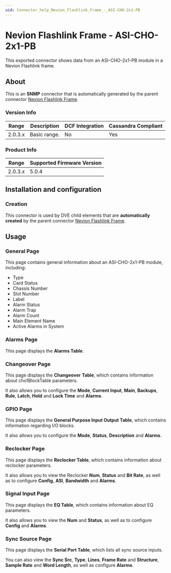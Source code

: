 ```yaml
---
uid: Connector_help_Nevion_Flashlink_Frame_-_ASI-CHO-2x1-PB
---
```


# Nevion Flashlink Frame - ASI-CHO-2x1-PB

This exported connector shows data from an ASI-CHO-2x1-PB module in a Nevion Flashlink frame.

## About

This is an **SNMP** connector that is automatically generated by the parent connector [Nevion Flashlink Frame](xref:Connector_help_Nevion_Flashlink_Frame).

### Version Info

| Range | Description | DCF Integration | Cassandra Compliant |
|------------------|-----------------|---------------------|-------------------------|
| 2.0.3.x          | Basic range.    | No                  | Yes                     |

### Product Info

| Range | Supported Firmware Version |
|------------------|-----------------------------|
| 2.0.3.x          | 5.0.4                       |

## Installation and configuration

### Creation

This connector is used by DVE child elements that are **automatically created** by the parent connector [Nevion Flashlink Frame](xref:Connector_help_Nevion_Flashlink_Frame).

## Usage

### General Page

This page contains general information about an ASI-CHO-2x1-PB module, including:

- Type
- Card Status
- Chassis Number
- Slot Number
- Label
- Alarm Status
- Alarm Trap
- Alarm Count
- Main Element Name
- Active Alarms in System

### Alarms Page

This page displays the **Alarms Table**.

### Changeover Page

This page displays the **Changeover** **Table**, which contains information about cho1BlockTable parameters.

It also allows you to configure the **Mode**, **Current Input**, **Main**, **Backups**, **Rule**, **Latch**, **Hold** and **Lock Time** and **Alarms**.

### GPIO Page

This page displays the **General Purpose Input Output Table**, which contains information regarding I/O blocks.

It also allows you to configure the **Mode**, **Status**, **Description** and **Alarms**.

### Reclocker Page

This page displays the **Reclocker Table**, which contains information about reclocker parameters.

It also allows you to view the Reclocker **Num**, **Status** and **Bit Rate**, as well as to configure **Config**, **ASI**, **Bandwidth** and **Alarms**.

### Signal Input Page

This page displays the **EQ Table**, which contains information about EQ parameters.

It also allows you to view the **Num** and **Status**, as well as to configure **Config** and **Alarms**.

### Sync Source Page

This page displays the **Serial Port Table**, which lists all sync source inputs.

You can also view the **Sync Src**, **Type**, **Lines**, **Frame Rate** and **Structure**, **Sample Rate** and **Word Length**, as well as configure **Alarms**.
